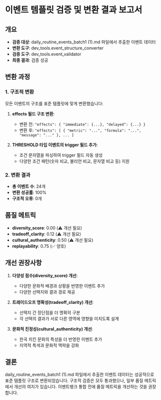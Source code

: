 # 이벤트 템플릿 검증 및 변환 결과 보고서

## 개요
- **검증 대상**: daily_routine_events_batch1 (1).md 파일에서 추출한 이벤트 데이터
- **변환 도구**: dev_tools.event_structure_converter
- **검증 도구**: dev_tools.event_validator
- **최종 결과**: 검증 성공

## 변환 과정

### 1. 구조적 변환
모든 이벤트의 구조를 표준 템플릿에 맞게 변환했습니다:

1. **effects 필드 구조 변환**:
   - 변환 전: `"effects": { "immediate": {...}, "delayed": {...} }`
   - 변환 후: `"effects": [ { "metric": "...", "formula": "...", "message": "..." }, ... ]`

2. **THRESHOLD 타입 이벤트의 trigger 필드 추가**:
   - 조건 문자열을 파싱하여 trigger 필드 자동 생성
   - 다양한 조건 패턴(숫자 비교, 불리언 비교, 문자열 비교 등) 지원

### 2. 변환 결과
- **총 이벤트 수**: 24개
- **변환 성공률**: 100%
- **구조적 오류**: 0개

## 품질 메트릭

- **diversity_score**: 0.00 (⚠️ 개선 필요)
- **tradeoff_clarity**: 0.12 (⚠️ 개선 필요)
- **cultural_authenticity**: 0.50 (⚠️ 개선 필요)
- **replayability**: 0.75 (✅ 양호)

## 개선 권장사항

1. **다양성 점수(diversity_score) 개선**:
   - 다양한 문화적 배경과 상황을 반영한 이벤트 추가
   - 다양한 선택지와 결과 경로 제공

2. **트레이드오프 명확성(tradeoff_clarity) 개선**:
   - 선택지 간 장단점을 더 명확히 구분
   - 각 선택의 결과가 서로 다른 영역에 영향을 미치도록 설계

3. **문화적 진정성(cultural_authenticity) 개선**:
   - 한국 치킨 문화의 특성을 더 반영한 이벤트 추가
   - 지역적 특색과 문화적 맥락을 강화

## 결론
daily_routine_events_batch1 (1).md 파일에서 추출한 이벤트 데이터는 성공적으로 표준 템플릿 구조로 변환되었습니다. 구조적 검증은 모두 통과했으나, 일부 품질 메트릭에서 개선의 여지가 있습니다. 이벤트뱅크 통합 전에 품질 메트릭을 개선하는 것을 권장합니다.
